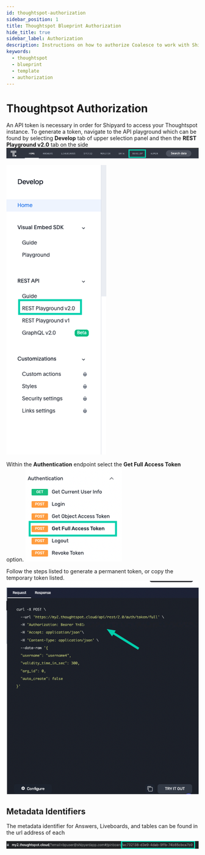 ```yaml
---
id: thoughtspot-authorization
sidebar_position: 1
title: Thoughtspot Blueprint Authorization
hide_title: true
sidebar_label: Authorization
description: Instructions on how to authorize Coalesce to work with Shipyard's low-code Thoughtspot templates.
keywords:
  - thoughtspot
  - blueprint
  - template
  - authorization
---
```


# Thoughtpsot Authorization
An API token is necessary in order for Shipyard to access your Thoughtspot instance. To generate a token, navigate to the API playground which can be found by selecting **Develop** tab of upper selection panel and then the **REST Playground v2.0** tab on the side
![](../../.gitbook/assets/shipyard_2023_05_22_19_45_01.png)

![](../../.gitbook/assets/shipyard_2023_05_22_19_46_21.png)

Within the **Authentication** endpoint select the **Get Full Access Token** option.
![](../../.gitbook/assets/shipyard_2023_05_22_19_50_34.png)

Follow the steps listed to generate a permanent token, or copy the temporary token listed.
![](../../.gitbook/assets/shipyard_2023_05_22_20_00_00.png)


## Metadata Identifiers

The metadata identifier for Answers, Liveboards, and tables can be found in the url address of each

![](../../.gitbook/assets/shipyard_2023_05_22_20_03_03.png)